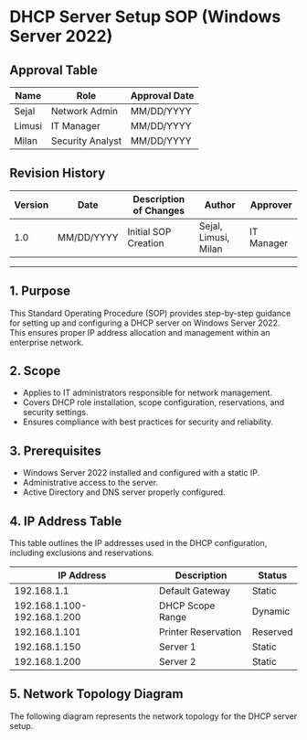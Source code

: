 # **DHCP Server Setup SOP (Windows Server 2022)**

## **Approval Table**
| Name       | Role             | Approval Date |
|------------|------------------|---------------|
| Sejal      | Network Admin    | MM/DD/YYYY    |
| Limusi     | IT Manager       | MM/DD/YYYY    |
| Milan      | Security Analyst | MM/DD/YYYY    |

## **Revision History**
| Version | Date       | Description of Changes | Author             | Approver        |
|---------|------------|------------------------|--------------------|-----------------|
| 1.0     | MM/DD/YYYY | Initial SOP Creation    | Sejal, Limusi, Milan | IT Manager      |

---

## **1. Purpose**
This Standard Operating Procedure (SOP) provides step-by-step guidance for setting up and configuring a DHCP server on Windows Server 2022. This ensures proper IP address allocation and management within an enterprise network.

## **2. Scope**
- Applies to IT administrators responsible for network management.
- Covers DHCP role installation, scope configuration, reservations, and security settings.
- Ensures compliance with best practices for security and reliability.

## **3. Prerequisites**
- Windows Server 2022 installed and configured with a static IP.
- Administrative access to the server.
- Active Directory and DNS server properly configured.

## **4. IP Address Table**
This table outlines the IP addresses used in the DHCP configuration, including exclusions and reservations.

| IP Address         | Description         | Status     |
|--------------------|---------------------|------------|
| 192.168.1.1        | Default Gateway     | Static     |
| 192.168.1.100-192.168.1.200 | DHCP Scope Range | Dynamic    |
| 192.168.1.101      | Printer Reservation | Reserved   |
| 192.168.1.150      | Server 1            | Static     |
| 192.168.1.200      | Server 2            | Static     |

## **5. Network Topology Diagram**
The following diagram represents the network topology for the DHCP server setup.

